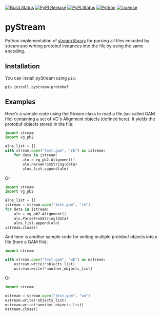 [![Build Status](https://img.shields.io/travis/cartoonist/pystream-protobuf.svg?style=flat-square)](https://travis-ci.org/cartoonist/pystream-protobuf)
[![PyPI Release](https://img.shields.io/pypi/v/pystream-protobuf.svg?style=flat-square)](https://pypi.python.org/pypi/pystream-protobuf)
[![PyPI Status](https://img.shields.io/pypi/status/pystream-protobuf.svg?style=flat-square)](https://pypi.python.org/pypi/pystream-protobuf)
[![Python](https://img.shields.io/pypi/pyversions/pystream-protobuf.svg?style=flat-square)](https://www.python.org/download/releases/3.0/)
[![License](https://img.shields.io/pypi/l/pystream-protobuf.svg?style=flat-square)](https://github.com/cartoonist/pystream-protobuf/blob/master/LICENSE)

# pyStream
Python implementation of [stream library](https://github.com/vgteam/stream)
for parsing all files encoded by stream and writing protobuf instances into the
file by using the same encoding.

## Installation
You can install pyStream using `pip`:

    pip install pystream-protobuf

## Examples
Here's a sample code using the Stream class to read a file (so-called GAM file)
containing a set of [VG](https://github.com/vgteam/vg)'s Alignment objects
(defined [here](https://github.com/vgteam/vg/blob/master/src/vg.proto)). It
yields the protobuf objects stored in the file:

```python
import stream
import vg_pb2

alns_list = []
with stream.open("test.gam", "rb") as istream:
    for data in istream:
        aln = vg_pb2.Alignment()
        aln.ParseFromString(data)
        alns_list.append(aln)
```

Or

```python
import stream
import vg_pb2

alns_list = []
istream = stream.open("test.gam", "rb")
for data in istream:
    aln = vg_pb2.Alignment()
    aln.ParseFromString(data)
    alns_list.append(aln)
istream.close()
```

And here is another sample code for writing multiple protobuf objects into a
file (here a GAM file):

```python
import stream

with stream.open("test.gam", "wb") as ostream:
    ostream.write(*objects_list)
    ostream.write(*another_objects_list)
```

Or

```python
import stream

ostream = stream.open("test.gam", "wb")
ostream.write(*objects_list)
ostream.write(*another_objects_list)
ostream.close()
```
